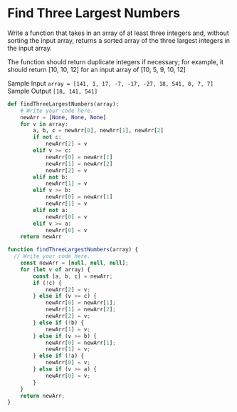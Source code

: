 # Find Three Largest Numbers

  Write a function that takes in an array of at least three integers and,
  without sorting the input array, returns a sorted array of the three largest
  integers in the input array.
  
  The function should return duplicate integers if necessary; for example, it
  should return [10, 10, 12] for an input array of [10, 5, 9, 10, 12]
  
  Sample Input
  ```array = [141, 1, 17, -7, -17, -27, 18, 541, 8, 7, 7]```
  Sample Output
  ```[18, 141, 541]```
```python
def findThreeLargestNumbers(array):
    # Write your code here.
	newArr = [None, None, None]
	for v in array:
		a, b, c = newArr[0], newArr[1], newArr[2]
		if not c:
			newArr[2] = v
		elif v >= c:
			newArr[0] = newArr[1]
			newArr[1] = newArr[2]
			newArr[2] = v
		elif not b:
			newArr[1] = v
		elif v >= b:	
			newArr[0] = newArr[1]
			newArr[1] = v
		elif not a:
			newArr[0] = v
		elif v >= a:	
			newArr[0] = v
	return newArr
```
```javascript
function findThreeLargestNumbers(array) {
  // Write your code here.
	const newArr = [null, null, null];
	for (let v of array) {
		const [a, b, c] = newArr;
		if (!c) {
			newArr[2] = v;
		} else if (v >= c) {
			newArr[0] = newArr[1];
			newArr[1] = newArr[2];
			newArr[2] = v;
		} else if (!b) {
			newArr[1] = v;
		} else if (v >= b) {
			newArr[0] = newArr[1];
			newArr[1] = v;
		} else if (!a) {
			newArr[0] = v;
		} else if (v >= a) {
			newArr[0] = v;
		}
	}
	return newArr;
}
```
